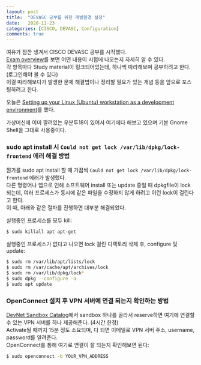 ```yaml
---
layout: post
title:  "DEVASC 공부를 위한 개발환경 설정"
date:   2020-11-23
categories: [CISCO, DEVASC, Configuration]
comments: true
---
```

여유가 잠깐 생겨서 CISCO DEVASC 공부를 시작했다.   
[Exam overview][1]를 보면 어떤 내용이 시험에 나오는지 자세히 알 수 있다.   
각 항목마다 Study material이 링크되어있는데, 하나씩 따라해보며 공부하려고 한다.  (로그인해야 볼 수 있다)   
이걸 따라해보다가 발생한 문제 해결법이나 정리할 필요가 있는 개념 등을 앞으로 포스팅하려고 한다.   

오늘은 [Setting up your Linux (Ubuntu) workstation as a development environment][2]를 했다.   

가상머신에 이미 깔려있는 우분투18이 있어서 여기에다 해보고 있으며 기본 Gnome Shell을 그대로 사용중이다.   


### sudo apt install 시 `Could not get lock /var/lib/dpkg/lock-frontend` 에러 해결 방법   
뭔가를 sudo apt install 할 때 가끔씩 `Could not get lock /var/lib/dpkg/lock-frontend` 에러가 발생했다.   
다른 명령어나 앱으로 인해 소프트웨어 install 또는 update 중일 때 dpkgfile이 lock되는데, 여러 프로세스가 동시에 같은 파일을 수정하지 않게 하려고 이런 lock이 걸린다고 한다.   
이 때, 아래와 같은 절차를 진행하면 대부분 해결되었다.   

실행중인 프로세스를 모두 kill:   
```sh
$ sudo killall apt apt-get
```
실행중인 프로세스가 없다고 나오면 lock 걸린 디렉토리 삭제 후, configure 및 update:   
```sh
$ sudo rm /var/lib/apt/lists/lock
$ sudo rm /var/cache/apt/archives/lock
$ sudo rm /var/lib/dpkg/lock*
$ sudo dpkg --configure -a
$ sudo apt update
```


### OpenConnect 설치 후 VPN 서버에 연결 되는지 확인하는 방법
[DevNet Sandbox Catalog][3]에서 sandbox 하나를 골라서 reserve하면 여기에 연결할 수 있는 VPN 서버를 하나 제공해준다. (4시간 한정)   
Activate될 때까지 15분 정도 소요되며, 다 되면 이메일로 VPN 서버 주소, username, password를 알려준다.   
OpenConnect를 통해 여기로 연결이 잘 되는지 확인해보면 된다:
```sh
$ sudo openconnect -b YOUR_VPN_ADDRESS
```


[1]: https://developer.cisco.com/certification/exam-topic-associate/
[2]: https://developer.cisco.com/learning/lab/dev-ubuntu/step/1
[3]: https://devnetsandbox.cisco.com/
